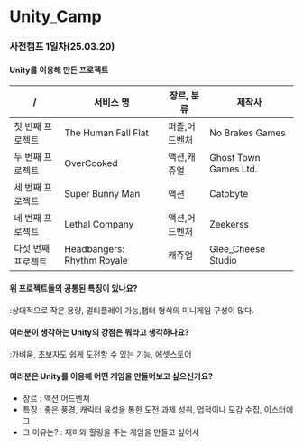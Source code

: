 # Unity_Camp

### 사전캠프 1일차(25.03.20)
#### Unity를 이용해 만든 프로젝트<br>
/ | 서비스 명 | 장르, 분류 | 제작사
-|-|-|-
첫 번째 프로젝트 |The Human:Fall Flat| 퍼즐,어드벤처 |No Brakes Games|
두 번째 프로젝트 |OverCooked|액션,캐쥬얼|Ghost Town Games Ltd.|
세 번째 프로젝트 |Super Bunny Man |액션|Catobyte|
네 번째 프로젝트 |Lethal Company |액션,어드벤처|Zeekerss|
다섯 번째 프로젝트 |Headbangers: Rhythm Royale|캐쥬얼|Glee_Cheese Studio|
#### 위 프로젝트들의 공통된 특징이 있나요?<br>
:상대적으로 작은 용량, 멀티플레이 가능,챕터 형식의 미니게임 구성이 많다. <br>
#### 여러분이 생각하는 Unity의 강점은 뭐라고 생각하나요?<br>
:가벼움, 초보자도 쉽게 도전할 수 있는 기능, 에셋스토어 <br>
#### 여러분은 Unity를 이용해 어떤 게임을 만들어보고 싶으신가요?<br>
* 장르 : 액션 어드벤처<br>
* 특징 : 좋은 풍경, 캐릭터 육성을 통한 도전 과제 성취, 업적이나 도감 수집, 이스터에그 <br>
* 그 이유는? : 재미와 힐링을 주는 게임을 만들고 싶어서 <br>

